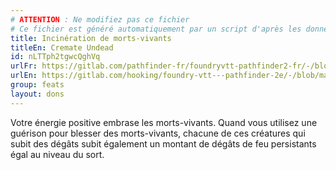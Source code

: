 ```yaml
---
# ATTENTION : Ne modifiez pas ce fichier
# Ce fichier est généré automatiquement par un script d'après les données du module Foundry VTT officiel et de sa traduction
title: Incinération de morts-vivants
titleEn: Cremate Undead
id: nLTTph2tgwcQghVq
urlFr: https://gitlab.com/pathfinder-fr/foundryvtt-pathfinder2-fr/-/blob/master/data/feats/nLTTph2tgwcQghVq.htm
urlEn: https://gitlab.com/hooking/foundry-vtt---pathfinder-2e/-/blob/master/packs/data/feats.db/cremate-undead.json
group: feats
layout: dons
---
```

Votre énergie positive embrase les morts-vivants. Quand vous utilisez une guérison pour blesser des morts-vivants, chacune de ces créatures qui subit des dégâts subit également un montant de dégâts de feu persistants égal au niveau du sort.


